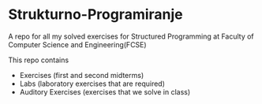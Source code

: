 # Strukturno-Programiranje
A repo for all my solved exercises for Structured Programming at Faculty of Computer Science and Engineering(FCSE)

This repo contains 
- Exercises (first and second midterms)
- Labs (laboratory exercises that are required)
- Auditory Exercises (exercises that we solve in class)

